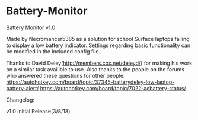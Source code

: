 # Battery-Monitor
Battery Monitor v1.0

Made by Necromancer5385 as a solution for school Surface laptops failing to display a low battery indicator.
Settings regarding basic functionality can be modified in the included config file.

Thanks to David Deley(http://members.cox.net/deleyd/) for making his work on a similar task availible to use.
Also thanks to the people on the forums who answered these questions for other people: https://autohotkey.com/board/topic/37345-batterydeley-low-laptop-battery-alert/
https://autohotkey.com/board/topic/7022-acbattery-status/

Changelog:

v1.0 Initial Release(3/8/18)
